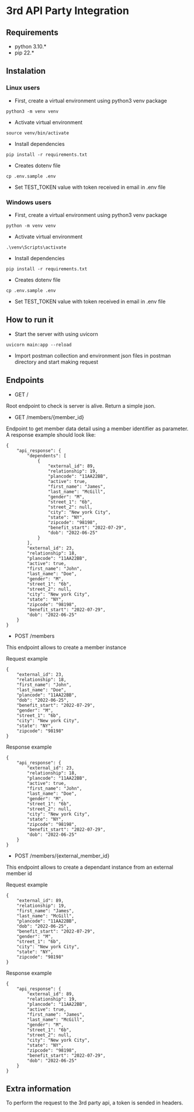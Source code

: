 # 3rd API Party Integration

## Requirements
- python 3.10.*
- pip 22.*

## Instalation
### Linux users
- First, create a virtual environment using python3 venv package
```
python3 -m venv venv
```
- Activate virtual environment 
```
source venv/bin/activate
```
- Install dependencies
```
pip install -r requirements.txt
```
- Creates dotenv file
```
cp .env.sample .env
```
- Set TEST_TOKEN value with token received in email in .env file

### Windows users
- First, create a virtual environment using python3 venv package
```
python -m venv venv
```
- Activate virtual environment 
```
.\venv\Scripts\activate
```
- Install dependencies
```
pip install -r requirements.txt
```
- Creates dotenv file
```
cp .env.sample .env
```
- Set TEST_TOKEN value with token received in email in .env file

## How to run it
- Start the server with using uvicorn
```
uvicorn main:app --reload
```
- Import postman collection and environment json files in postman directory and start making request

## Endpoints
- GET /

Root endpoint to check is server is alive. Return a simple json.

- GET /members/{member_id}

Endpoint to get member data detail using a member identifier as parameter. A response example should look like:
```
{
    "api_response": {
        "dependents": [
            {
                "external_id": 89,
                "relationship": 19,
                "plancode": "11AA22BB",
                "active": true,
                "first_name": "James",
                "last_name": "McGill",
                "gender": "M",
                "street_1": "6b",
                "street_2": null,
                "city": "New york City",
                "state": "NY",
                "zipcode": "98198",
                "benefit_start": "2022-07-29",
                "dob": "2022-06-25"
            }
        ],
        "external_id": 23,
        "relationship": 18,
        "plancode": "11AA22BB",
        "active": true,
        "first_name": "John",
        "last_name": "Doe",
        "gender": "M",
        "street_1": "6b",
        "street_2": null,
        "city": "New york City",
        "state": "NY",
        "zipcode": "98198",
        "benefit_start": "2022-07-29",
        "dob": "2022-06-25"
    }
}
```
- POST /members

This endpoint allows to create a member instance

Request example
```
{
    "external_id": 23,
    "relationship": 18,
    "first_name": "John",
    "last_name": "Doe",
    "plancode": "11AA22BB",
    "dob": "2022-06-25",
    "benefit_start": "2022-07-29",
    "gender": "M",
    "street_1": "6b",
    "city": "New york City",
    "state": "NY",
    "zipcode": "98198"
}
```

Response example
```
{
    "api_response": {
        "external_id": 23,
        "relationship": 18,
        "plancode": "11AA22BB",
        "active": true,
        "first_name": "John",
        "last_name": "Doe",
        "gender": "M",
        "street_1": "6b",
        "street_2": null,
        "city": "New york City",
        "state": "NY",
        "zipcode": "98198",
        "benefit_start": "2022-07-29",
        "dob": "2022-06-25"
    }
}
```
- POST /members/{external_member_id}

This endpoint allows to create a dependant instance from an external member id

Request example
```
{
    "external_id": 89,
    "relationship": 19,
    "first_name": "James",
    "last_name": "McGill",
    "plancode": "11AA22BB",
    "dob": "2022-06-25",
    "benefit_start": "2022-07-29",
    "gender": "M",
    "street_1": "6b",
    "city": "New york City",
    "state": "NY",
    "zipcode": "98198"
}
```

Response example
```
{
    "api_response": {
        "external_id": 89,
        "relationship": 19,
        "plancode": "11AA22BB",
        "active": true,
        "first_name": "James",
        "last_name": "McGill",
        "gender": "M",
        "street_1": "6b",
        "street_2": null,
        "city": "New york City",
        "state": "NY",
        "zipcode": "98198",
        "benefit_start": "2022-07-29",
        "dob": "2022-06-25"
    }
}
```

## Extra information

To perform the request to the 3rd party api, a token is sended in headers.